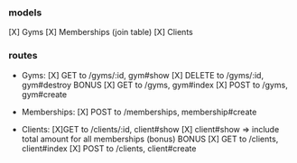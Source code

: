 ### models 
[X] Gyms
[X] Memberships (join table)
[X] Clients

### routes
- Gyms: 
[X] GET to /gyms/:id, gym#show
[X] DELETE to /gyms/:id, gym#destroy
BONUS
[X] GET to /gyms, gym#index
[X] POST to /gyms, gym#create

- Memberships: 
[X] POST to /memberships, membership#create

- Clients: 
[X]GET to /clients/:id, client#show 
[X] client#show => include total amount for all memberships (bonus)
BONUS
[X] GET to /clients, client#index
[X] POST to /clients, client#create